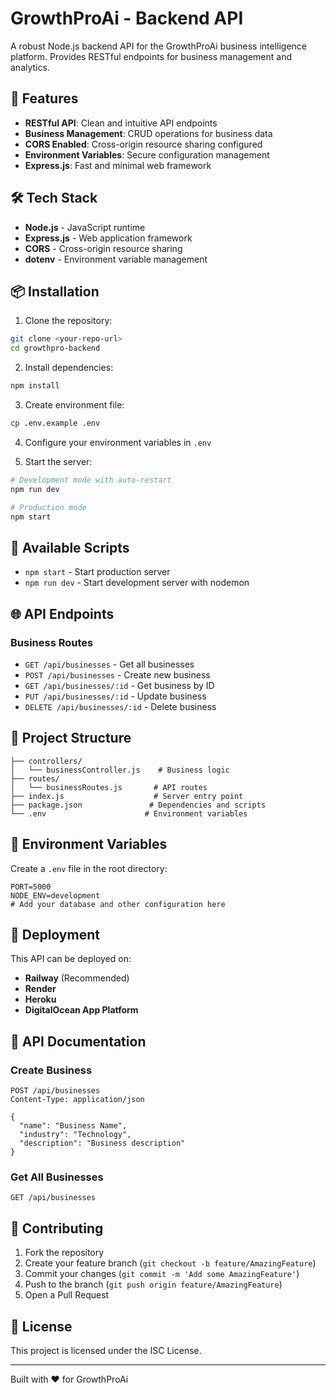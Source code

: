 # GrowthProAi - Backend API

A robust Node.js backend API for the GrowthProAi business intelligence platform. Provides RESTful endpoints for business management and analytics.

## 🚀 Features

- **RESTful API**: Clean and intuitive API endpoints
- **Business Management**: CRUD operations for business data
- **CORS Enabled**: Cross-origin resource sharing configured
- **Environment Variables**: Secure configuration management
- **Express.js**: Fast and minimal web framework

## 🛠️ Tech Stack

- **Node.js** - JavaScript runtime
- **Express.js** - Web application framework
- **CORS** - Cross-origin resource sharing
- **dotenv** - Environment variable management

## 📦 Installation

1. Clone the repository:
```bash
git clone <your-repo-url>
cd growthpro-backend
```

2. Install dependencies:
```bash
npm install
```

3. Create environment file:
```bash
cp .env.example .env
```

4. Configure your environment variables in `.env`

5. Start the server:
```bash
# Development mode with auto-restart
npm run dev

# Production mode
npm start
```

## 🔧 Available Scripts

- `npm start` - Start production server
- `npm run dev` - Start development server with nodemon

## 🌐 API Endpoints

### Business Routes
- `GET /api/businesses` - Get all businesses
- `POST /api/businesses` - Create new business
- `GET /api/businesses/:id` - Get business by ID
- `PUT /api/businesses/:id` - Update business
- `DELETE /api/businesses/:id` - Delete business

## 📁 Project Structure

```
├── controllers/
│   └── businessController.js    # Business logic
├── routes/
│   └── businessRoutes.js       # API routes
├── index.js                    # Server entry point
├── package.json               # Dependencies and scripts
└── .env                      # Environment variables
```

## 🔧 Environment Variables

Create a `.env` file in the root directory:

```env
PORT=5000
NODE_ENV=development
# Add your database and other configuration here
```

## 🚀 Deployment

This API can be deployed on:
- **Railway** (Recommended)
- **Render**
- **Heroku**
- **DigitalOcean App Platform**

## 📝 API Documentation

### Create Business
```http
POST /api/businesses
Content-Type: application/json

{
  "name": "Business Name",
  "industry": "Technology",
  "description": "Business description"
}
```

### Get All Businesses
```http
GET /api/businesses
```

## 🤝 Contributing

1. Fork the repository
2. Create your feature branch (`git checkout -b feature/AmazingFeature`)
3. Commit your changes (`git commit -m 'Add some AmazingFeature'`)
4. Push to the branch (`git push origin feature/AmazingFeature`)
5. Open a Pull Request

## 📄 License

This project is licensed under the ISC License.

---

Built with ❤️ for GrowthProAi
